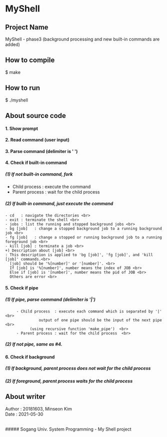 # MyShell

## Project Name
  MyShell - phase3 (background processing and new built-in commands are added)

## How to compile
  $ make

## How to run
  $ ./myshell


## About source code
#### 1. Show prompt  
#### 2. Read command (user input) 
#### 3. Parse command (delimiter is ' ')  
#### 4. Check if built-in command
##### (1) If not built-in command, fork
 - Child process  : execute the command <br>
 - Parent process : wait for the child process <br>
##### (2) If built-in command, just execute the command
	- cd   : navigate the directories <br>
	- exit : terminate the shell <br>
	- jobs : list the running and stopped background jobs <br>
	- bg [job]   : change a stopped background job to a running background job <br>
	- fg [job]   : change a stopped or running background job to a running foreground job <br>
	- kill [job] : terminate a job <br>
	+) Description about [job] <br>
	: This description is applied to 'bg [job]', 'fg [job]', and 'kill [job]' commands.<br>
	  [job] should be '%[number]' or '[number]'. <br>
	  If [job] is '%[number]', number means the index of JOB <br>
	  Else if [job] is '[number]', number means the pid of JOB <br>
	  Others are error <br>

#### 5. Check if pipe 
##### (1) If pipe, parse command (delimiter is '|') <br>
         - Child process  : execute each command which is separated by '|'  <br>
		           output of one pipe should be the input of the next pipe <br> 
			   (using recursive function 'make_pipe')  <br>
         - Parent process : wait for the child process  <br>
##### (2) If not pipe, same as #4.  <br>

#### 6. Check if background 
##### (1) If background, parent process does not wait for the child process
##### (2) If foreground, parent process waits for the child process  <br>


## About writer
  Author : 20181603, Minseon Kim  <br>
  Date   : 2021-05-30  <br>

 <br>
##### Sogang Univ. System Programming - My Shell project
